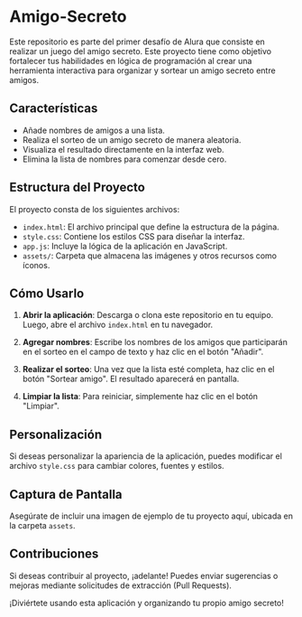 # Amigo-Secreto
Este repositorio es parte del primer desafío de Alura que consiste en realizar un juego del amigo secreto.
 Este proyecto tiene como objetivo fortalecer tus habilidades en lógica de programación al crear una herramienta interactiva para organizar y sortear un amigo secreto entre amigos. 

## Características

- Añade nombres de amigos a una lista.
- Realiza el sorteo de un amigo secreto de manera aleatoria.
- Visualiza el resultado directamente en la interfaz web.
- Elimina la lista de nombres para comenzar desde cero.

## Estructura del Proyecto

El proyecto consta de los siguientes archivos:

- `index.html`: El archivo principal que define la estructura de la página.
- `style.css`: Contiene los estilos CSS para diseñar la interfaz.
- `app.js`: Incluye la lógica de la aplicación en JavaScript.
- `assets/`: Carpeta que almacena las imágenes y otros recursos como íconos.

## Cómo Usarlo

1. **Abrir la aplicación**: Descarga o clona este repositorio en tu equipo. Luego, abre el archivo `index.html` en tu navegador.

2. **Agregar nombres**: Escribe los nombres de los amigos que participarán en el sorteo en el campo de texto y haz clic en el botón "Añadir".

3. **Realizar el sorteo**: Una vez que la lista esté completa, haz clic en el botón "Sortear amigo". El resultado aparecerá en pantalla.

4. **Limpiar la lista**: Para reiniciar, simplemente haz clic en el botón "Limpiar".

## Personalización

Si deseas personalizar la apariencia de la aplicación, puedes modificar el archivo `style.css` para cambiar colores, fuentes y estilos.

## Captura de Pantalla

Asegúrate de incluir una imagen de ejemplo de tu proyecto aquí, ubicada en la carpeta `assets`.

## Contribuciones

Si deseas contribuir al proyecto, ¡adelante! Puedes enviar sugerencias o mejoras mediante solicitudes de extracción (Pull Requests).


¡Diviértete usando esta aplicación y organizando tu propio amigo secreto! 
